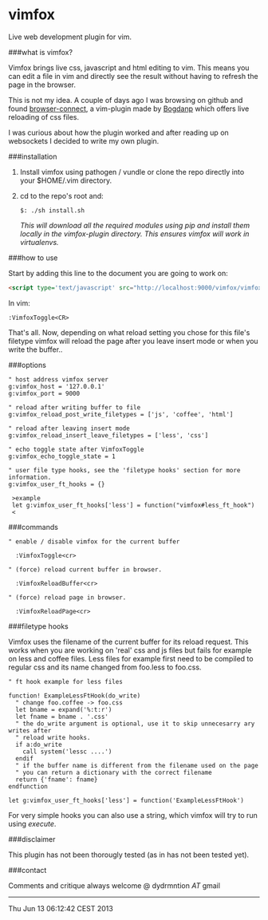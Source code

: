 vimfox
======

Live web development plugin for vim.


###what is vimfox?

Vimfox brings live css, javascript and html editing to vim. This means you
can edit a file in vim and directly see the result without having to refresh 
the page in the browser.

This is not my idea. A couple of days ago I was browsing on github and found 
[browser-connect](https://github.com/Bogdanp/browser-connect.vim), a vim-plugin
made by [Bogdanp](http://github.com/Bogdanp) which offers live reloading of css
files. 

I was curious about how the plugin worked and after reading up on websockets I 
decided to write my own plugin.


###installation

1. Install vimfox using pathogen / vundle or clone the repo directly into
your $HOME/.vim directory.

2. cd to the repo's root and:
        
    `$: ./sh install.sh`

   *This will download all the required modules using pip and install
   them locally in the vimfox-plugin directory. This ensures vimfox will
   work in virtualenvs.*


###how to use

Start by adding this line to the document you are going to work on:

```html
<script type='text/javascript' src="http://localhost:9000/vimfox/vimfox.js"></script>
```

In vim:
```vim 
:VimfoxToggle<CR>
```

That's all. Now, depending on what reload setting you chose for this file's filetype
vimfox will reload the page after you leave insert mode or when you write the buffer..


###options


```vim
" host address vimfox server
g:vimfox_host = '127.0.0.1'
g:vimfox_port = 9000

" reload after writing buffer to file
g:vimfox_reload_post_write_filetypes = ['js', 'coffee', 'html']

" reload after leaving insert mode
g:vimfox_reload_insert_leave_filetypes = ['less', 'css']

" echo toggle state after VimfoxToggle
g:vimfox_echo_toggle_state = 1

" user file type hooks, see the 'filetype hooks' section for more information.
g:vimfox_user_ft_hooks = {}
 
 >example 
 let g:vimfox_user_ft_hooks['less'] = function("vimfox#less_ft_hook")
 <
```

###commands

```vim
" enable / disable vimfox for the current buffer
 
  :VimfoxToggle<cr>

" (force) reload current buffer in browser.
  
  :VimfoxReloadBuffer<cr>

" (force) reload page in browser.

  :VimfoxReloadPage<cr>

```

###filetype hooks


Vimfox uses the filename of the current buffer for its reload request. This
works when you are working on 'real' css and js files but fails for example
on less and coffee files.
Less files for example first need to be compiled to regular css and its name
changed from foo.less to foo.css.

```vim
" ft hook example for less files

function! ExampleLessFtHook(do_write)
  " change foo.coffee -> foo.css
  let bname = expand('%:t:r')
  let fname = bname . '.css'
  " the do_write argument is optional, use it to skip unnecesarry ary writes after
  " reload write hooks.
  if a:do_write
    call system('lessc ....')
  endif
  " if the buffer name is different from the filename used on the page
  " you can return a dictionary with the correct filename
  return {'fname': fname}
endfunction

let g:vimfox_user_ft_hooks['less'] = function('ExampleLessFtHook')
```

For very simple hooks you can also use a string, which vimfox will try 
to run using *execute*.

###disclaimer

This plugin has not been thorougly tested (as in has not been tested yet).


###contact

Comments and critique always welcome @ dydrmntion _AT_ gmail



----
Thu Jun 13 06:12:42 CEST 2013

